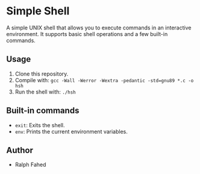 # Simple Shell

A simple UNIX shell that allows you to execute commands in an interactive environment. It supports basic shell operations and a few built-in commands.

## Usage

1. Clone this repository.
2. Compile with: `gcc -Wall -Werror -Wextra -pedantic -std=gnu89 *.c -o hsh`
3. Run the shell with: `./hsh`

## Built-in commands

- `exit`: Exits the shell.
- `env`: Prints the current environment variables.

## Author

- Ralph Fahed

